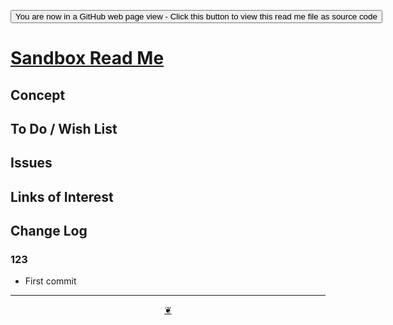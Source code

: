 <span style=display:none; >[You are now in a GitHub source code view - click this link to view Read Me file as a web page]( https://theo-armour.github.io/maps-2021/sandbox/readme.html  "View file as a web page." ) </span>

<div><input type=button onclick=window.top.location.href="https://github.com/theo-armour/maps-2021/tree/master/sandbox/";
value='You are now in a GitHub web page view - Click this button to view this read me file as source code' ></div>


# [Sandbox Read Me]( https://theo-armour.github.io/maps-2021/sandbox/readme.html )

<!--@@@
<div class=iframe-resize ><iframe src=https://theo-armour.github.io/maps-2021/sandbox/mapbox-2d/ height=100% width=100% ></iframe></div>
_Sandbox in a resizable window. One finger to rotate. Two to zoom._

### Full Screen: [Sandbox/mapbox-2d]( https://theo-armour.github.io/maps-2021/sandbox/mapbox-2d/ )
@@@-->


## Concept


## To Do / Wish List


## Issues


## Links of Interest


## Change Log


### 123

* First commit


***

<center title="Hello! Click me to go up to the top" ><a class=aDingbat href=javascript:window.scrollTo(0,0);> ❦ </a></center>
